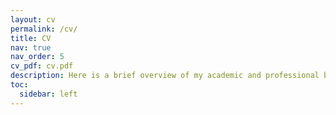 ```yaml
---
layout: cv
permalink: /cv/
title: CV
nav: true
nav_order: 5
cv_pdf: cv.pdf
description: Here is a brief overview of my academic and professional background, and hope there is something interesting for you. The more recent and comprehensive version of my CV can be accessed by clicking the PDF icon on right top corner of this page.
toc:
  sidebar: left
---
```

